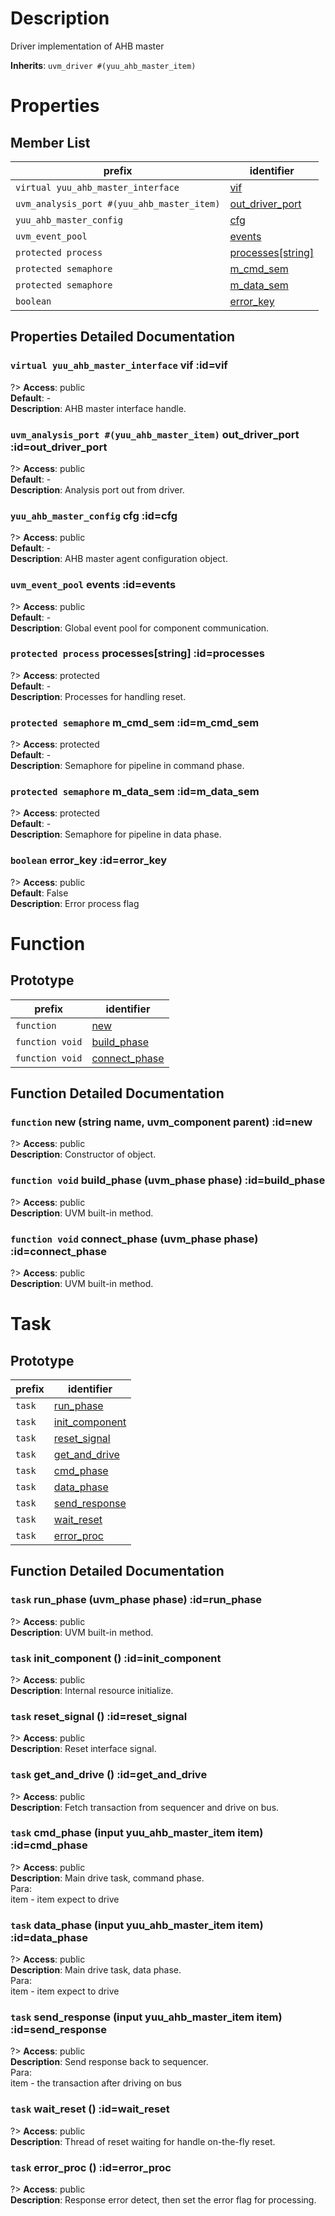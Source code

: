 # Description

Driver implementation of AHB master  

**Inherits**: ``uvm_driver #(yuu_ahb_master_item)``

# Properties

## Member List

| prefix | identifier |
| - | - |
| `virtual yuu_ahb_master_interface` | [vif](#vif) |
| `uvm_analysis_port #(yuu_ahb_master_item)` | [out_driver_port](#out_driver_port) |
| `yuu_ahb_master_config` | [cfg](#cfg) |
| `uvm_event_pool` | [events](#events) |
| `protected process` | [processes[string]](#processes) |
| `protected semaphore` | [m_cmd_sem](#m_cmd_sem) |
| `protected semaphore` | [m_data_sem](#m_data_sem) |
| `boolean` | [error_key](#error_key) |

## Properties Detailed Documentation

### `virtual yuu_ahb_master_interface` vif :id=vif

?> **Access**: public  
**Default**: -  
**Description**: AHB master interface handle.  


### `uvm_analysis_port #(yuu_ahb_master_item)` out_driver_port :id=out_driver_port

?> **Access**: public  
**Default**: -  
**Description**: Analysis port out from driver.  


### `yuu_ahb_master_config` cfg :id=cfg

?> **Access**: public  
**Default**: -  
**Description**: AHB master agent configuration object.  


### `uvm_event_pool` events :id=events

?> **Access**: public  
**Default**: -  
**Description**: Global event pool for component communication.  


### `protected process` processes[string] :id=processes

?> **Access**: protected  
**Default**: -  
**Description**: Processes for handling reset.  


### `protected semaphore` m_cmd_sem :id=m_cmd_sem

?> **Access**: protected  
**Default**: -  
**Description**: Semaphore for pipeline in command phase.  


### `protected semaphore` m_data_sem :id=m_data_sem

?> **Access**: protected  
**Default**: -  
**Description**: Semaphore for pipeline in data phase.  


### `boolean` error_key :id=error_key

?> **Access**: public  
**Default**: False  
**Description**: Error process flag  


# Function

## Prototype

| prefix | identifier |
| - | - |
| `function` | [new](#new) |
| `function void` | [build_phase](#build_phase) |
| `function void` | [connect_phase](#connect_phase) |

## Function Detailed Documentation

### `function` new (string name, uvm_component parent) :id=new

?> **Access**: public  
**Description**: Constructor of object.  


### `function void` build_phase (uvm_phase phase) :id=build_phase

?> **Access**: public  
**Description**: UVM built-in method.  


### `function void` connect_phase (uvm_phase phase) :id=connect_phase

?> **Access**: public  
**Description**: UVM built-in method.  


# Task

## Prototype

| prefix | identifier |
| - | - |
| `task` | [run_phase](#run_phase) |
| `task` | [init_component](#init_component) |
| `task` | [reset_signal](#reset_signal) |
| `task` | [get_and_drive](#get_and_drive) |
| `task` | [cmd_phase](#cmd_phase) |
| `task` | [data_phase](#data_phase) |
| `task` | [send_response](#send_response) |
| `task` | [wait_reset](#wait_reset) |
| `task` | [error_proc](#error_proc) |

## Function Detailed Documentation

### `task` run_phase (uvm_phase phase) :id=run_phase

?> **Access**: public  
**Description**: UVM built-in method.  


### `task` init_component () :id=init_component

?> **Access**: public  
**Description**: Internal resource initialize.  


### `task` reset_signal () :id=reset_signal

?> **Access**: public  
**Description**: Reset interface signal.  


### `task` get_and_drive () :id=get_and_drive

?> **Access**: public  
**Description**: Fetch transaction from sequencer and drive on bus.  


### `task` cmd_phase (input yuu_ahb_master_item item) :id=cmd_phase

?> **Access**: public  
**Description**: Main drive task, command phase.  
Para:  
item - item expect to drive  


### `task` data_phase (input yuu_ahb_master_item item) :id=data_phase

?> **Access**: public  
**Description**: Main drive task, data phase.  
Para:  
item - item expect to drive  


### `task` send_response (input yuu_ahb_master_item item) :id=send_response

?> **Access**: public  
**Description**: Send response back to sequencer.  
Para:  
item - the transaction after driving on bus  


### `task` wait_reset () :id=wait_reset

?> **Access**: public  
**Description**: Thread of reset waiting for handle on-the-fly reset.  


### `task` error_proc () :id=error_proc

?> **Access**: public  
**Description**: Response error detect, then set the error flag for processing.  



